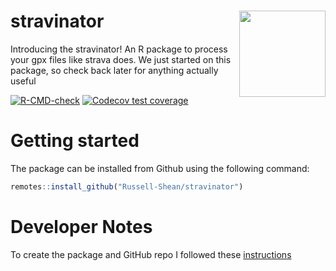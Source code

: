 # stravinator <a href="https://dplyr.tidyverse.org"><img src="https://github.com/user-attachments/assets/4f13ecfb-e978-4261-8a35-7ce4120c6c88" align="right" height="138" /></a>
Introducing the stravinator! An R package to process your gpx files like strava does. We just started on this package, so check back later for anything actually useful    

<!-- badges: start -->

  [![R-CMD-check](https://github.com/Russell-Shean/stravinator/actions/workflows/R-CMD-check.yaml/badge.svg)](https://github.com/Russell-Shean/stravinator/actions/workflows/R-CMD-check.yaml)
  [![Codecov test coverage](https://codecov.io/gh/Russell-Shean/stravinator/graph/badge.svg)](https://app.codecov.io/gh/Russell-Shean/stravinator)
<!-- badges: end -->

# Getting started
The package can be installed from Github using the following command:    
```r
remotes::install_github("Russell-Shean/stravinator")
```



# Developer Notes   
To create the package and GitHub repo I followed these <a href="https://r-pkgs.org/whole-game.html">instructions</a>
